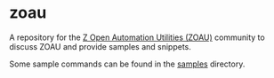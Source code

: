 # zoau

A repository for the [Z Open Automation Utilities (ZOAU)](https://www.ibm.com/docs/en/zoau) community to discuss ZOAU and provide samples and snippets.

Some sample commands can be found in the [samples](samples) directory.
